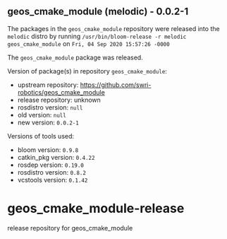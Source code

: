 ## geos_cmake_module (melodic) - 0.0.2-1

The packages in the `geos_cmake_module` repository were released into the `melodic` distro by running `/usr/bin/bloom-release -r melodic geos_cmake_module` on `Fri, 04 Sep 2020 15:57:26 -0000`

The `geos_cmake_module` package was released.

Version of package(s) in repository `geos_cmake_module`:

- upstream repository: https://github.com/swri-robotics/geos_cmake_module
- release repository: unknown
- rosdistro version: `null`
- old version: `null`
- new version: `0.0.2-1`

Versions of tools used:

- bloom version: `0.9.8`
- catkin_pkg version: `0.4.22`
- rosdep version: `0.19.0`
- rosdistro version: `0.8.2`
- vcstools version: `0.1.42`


# geos_cmake_module-release
release repository for geos_cmake_module
